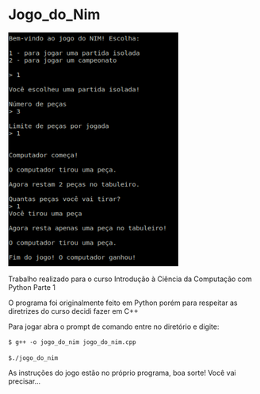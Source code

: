 # Jogo_do_Nim

<img src="ex_jogo2.png">


Trabalho realizado para o curso Introdução à Ciência da Computação com Python Parte 1

O programa foi originalmente feito em Python porém para respeitar as diretrizes do curso decidi fazer em C++

Para jogar abra o prompt de comando entre no diretório e digite:

```
$ g++ -o jogo_do_nim jogo_do_nim.cpp

$./jogo_do_nim
```




As instruções do jogo estão no próprio programa, boa sorte! Você vai precisar...
